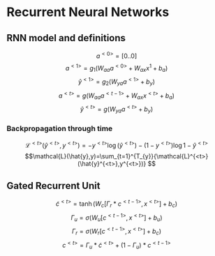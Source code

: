 # Recurrent Neural Networks

## RNN model and definitions
$$a^{<0>}=[0..0]$$
$$a^{<1>}=g_{1}(W_{aa}a^{<0>}+W_{ax}x^{1}+b_{a})$$
$$\hat y^{<1>}=g_{2}(W_{ya}a^{<1>}+b_{y})$$
$$a^{<t>}=g(W_{aa}a^{<t-1>}+W_{ax}x^{<t>}+b_a)$$
$$\hat y^{<t>}=g(W_{ya}a^{<t>}+b_y)$$
### Backpropagation through time
$$\mathcal{L}^{<t>}(\hat{y}^{<t>}, y^{<t>})=-y^{<t>}\log(\hat{y}^{<t>})-(1-y^{<t>})\log{1-\hat{y}^{<t>}}$$
$$\mathcal{L}(\hat{y},y)=\sum_{t=1}^{T_{y}}{\mathcal{L}^{<t>}(\hat{y}^{<t>},y^{<t>})} $$
## Gated Recurrent Unit
$$\tilde{c}^{<t>}=\tanh(W_{c}[\Gamma_{r}*c^{<t-1>},x^{<t>}]+b_c)$$
$$\Gamma_{u}=\sigma(W_{u}[c^{<t-1>},x^{<t>}] + b_u)$$
$$\Gamma_r=\sigma(W_r[c^{<t-1>},x^{<t>}]+b_c)$$
$$c^{<t>}=\Gamma_u*\tilde{c}^{<t>}+(1-\Gamma_u)*c^{<t-1>}$$
